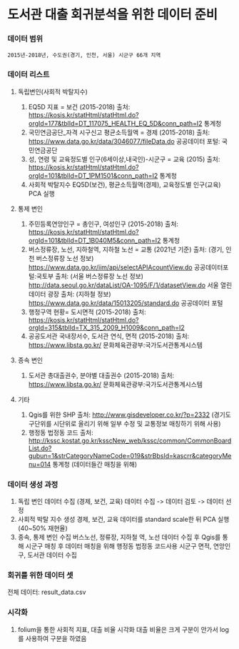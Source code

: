 도서관 대출 회귀분석을 위한 데이터 준비
=============
### 데이터 범위
	2015년-2018년, 수도권(경기, 인천, 서울) 시군구 66개 지역 

### 데이터 리스트
1. 독립변인(사회적 박탈지수)
	1) EQ5D 지표 = 보건 (2015-2018) 
		출처: https://kosis.kr/statHtml/statHtml.do?orgId=177&tblId=DT_117075_HEALTH_EQ_5D&conn_path=I2 통계청
	2) 국민연금공단_자격 시구신고 평균소득월액 = 경제 (2015-2018) 
		출처: https://www.data.go.kr/data/3046077/fileData.do 공공데이터 포털: 국민연금공단
	3) 성, 연령 및 교육정도별 인구(6세이상,내국인)-시군구 = 교육 (2015)
		출처: https://kosis.kr/statHtml/statHtml.do?orgId=101&tblId=DT_1PM1501&conn_path=I2 통계청
	4) 사회적 박탈지수
		EQ5D(보건), 평균소득월액(경제), 교육정도별 인구(교육) PCA 실행
2. 통제 변인
	1) 주민등록연앙인구 = 총인구, 여성인구 (2015-2018)
		출처: https://kosis.kr/statHtml/statHtml.do?orgId=101&tblId=DT_1B040M5&conn_path=I2 통계청
	2) 버스정류장, 노선, 지하철역, 지하철 노선 = 교통 (2021년 기준)
		출처: (경기, 인천 버스정류장 노선 정보) https://www.data.go.kr/iim/api/selectAPIAcountView.do 공공데이터포털:국토부
		출처: (서울 버스정류장 노선 정보) http://data.seoul.go.kr/dataList/OA-1095/F/1/datasetView.do 서울 열린 데이터 광장
                         출처: (지하철 정보) https://www.data.go.kr/data/15013205/standard.do 공공데이터 포털
	3) 행정구역 현황= 도시면적 (2015-2018)
		출처:  https://kosis.kr/statHtml/statHtml.do?orgId=315&tblId=TX_315_2009_H1009&conn_path=I2
	4) 공공도서관 국내장서수, 도서관 연식, 면적 (2015-2018)
		출처: https://www.libsta.go.kr/ 문화체육관광부:국가도서관통계시스템

3. 종속 변인
	1) 도서관 총대출권수, 분야별 대출권수 (2015-2018)
		출처: https://www.libsta.go.kr/ 문화체육관광부:국가도서관통계시스템

4. 기타
	1) Qgis를 위한 SHP
		출처: http://www.gisdeveloper.co.kr/?p=2332 (경기도 구단위를 시단위로 올리기 위해 일부 수정 및 교통정보 매칭하기 위해 사용)
	2) 행정동 법정동 코드
		출처: http://kssc.kostat.go.kr/ksscNew_web/kssc/common/CommonBoardList.do?gubun=1&strCategoryNameCode=019&strBbsId=kascrr&categoryMenu=014 통계청 (데이터들간 매칭을 위해)

### 데이터 생성 과정
1. 독립 변인 데이터 수집 (경제, 보건, 교육)
	데이터 수집 -> 데이터 검토 -> 데이터 선정
2. 사회적 박탈 지수 생성
	경제, 보건, 교육 데이터를 standard scale한 뒤 PCA 실행 (40~50% 재현율)
3.  종속, 통제 변인 수집
	버스노선, 정류장, 지하철 역, 노선 데이터 수집 후 Qgis를 통해 시군구 매칭 후 데이터 매칭을 위해 행정동 법정동 코드사용 
	시군구 면적, 연앙인구, 도서관 데이터 수집

### 회귀를 위한 데이터 셋
전체 데이터: result_data.csv


### 시각화
1. folium을 통한 사회적 지표, 대출 비율 시각화
	대출 비율은 크게 구분이 안가서 log를 사용하여 구분을 하였음